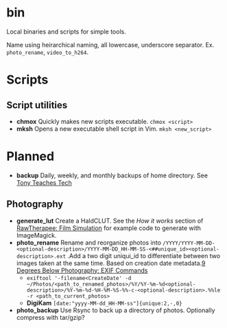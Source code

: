 # bin

Local binaries and scripts for simple tools.

Name using heirarchical naming, all lowercase, underscore separator. Ex. `photo_rename`, `video_to_h264`.

# Scripts

## Script utilities

- **chmox** Quickly makes new scripts executable. `chmox <script>`
- **mksh** Opens a new executable shell script in Vim. `mksh <new_script>`

# Planned

- **backup** Daily, weekly, and monthly backups of home directory. See [Tony Teaches Tech](https://tonyteaches.tech/rsync-backup-tutorial/) 

## Photography

- **generate_lut** Create a HaldCLUT. See the *How it works* section of [RawTherapee: Film Simulation](https://rawpedia.rawtherapee.com/Film_Simulation) for example code to generate with ImageMagick.
- **photo_rename** Rename and reorganize photos into `/YYYY/YYYY-MM-DD-<optional-description>/YYYY-MM-DD_HH-MM-SS-<##unique_id><optional-description>.ext` .Add a two digit uniqui_id to differentiate between two images taken at the same time. Based on creation date metadata.[9 Degrees Below Photography: EXIF Commands](https://ninedegreesbelow.com/photography/exiftool-commands.html)
  - `exiftool '-filename<CreateDate' -d ~/Photos/<path_to_renamed_photos>/%Y/%Y-%m-%d<optional-description>/%Y-%m-%d-%H-%M-%S-%%-c-<optional-description>.%%le -r <path_to_current_photos>`
  - **DigiKam** `[date:"yyyy-MM-dd_HH-MM-ss"]{unique:2,-,0}`
- **photo_backup** Use Rsync to back up a directory of photos. Optionally compress with tar/gzip?
